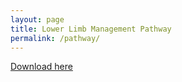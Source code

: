 ```yaml
---
layout: page
title: Lower Limb Management Pathway
permalink: /pathway/
---
```



[Download here](https://github.com/bigjobbyx/bigjobbyx.github.io/blob/gh-pages/docs/assets/documents/LOWER%20LIMB%20WOUND%20MANAGEMENT%20PATHWAY%20V2%20Review%2013.04.22%20final%20(002).docx)
